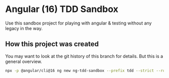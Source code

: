 # Angular (16) TDD Sandbox

Use this sandbox project for playing with angular & testing without any legacy in the way.

## How this project was created

You may want to look at the git history of this branch for details. But this is a general overview.

```sh
npx -p @angular/cli@16 ng new ng-tdd-sandbox --prefix tdd --strict --routing --style scss --directory .
```



